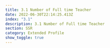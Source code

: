 ```yaml
---
title: 3.1 Number of Full time Teacher
date: 2022-06-30T22:14:25.413Z
index: "3.1"
description: 3.1 Number of Full time Teacher
section: SSR
category: Extended Profile
show_toggle: true
---
```

